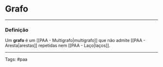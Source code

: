 
# Grafo

---

### Definição

Um **grafo** é um [[PAA - Multigrafo|multigrafo]] que não admite [[PAA - Aresta|arestas]] repetidas nem [[PAA - Laço|laços]].

---

Tags: #paa

